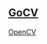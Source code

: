 ## [GoCV](https://gocv.io/writing-code/face-detect/)

[OpenCV](https://zh.wikipedia.org/wiki/OpenCV)

